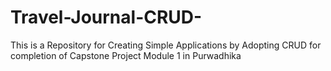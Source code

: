 # Travel-Journal-CRUD-
This is a Repository for Creating Simple Applications by Adopting CRUD for completion of Capstone Project Module 1 in Purwadhika
